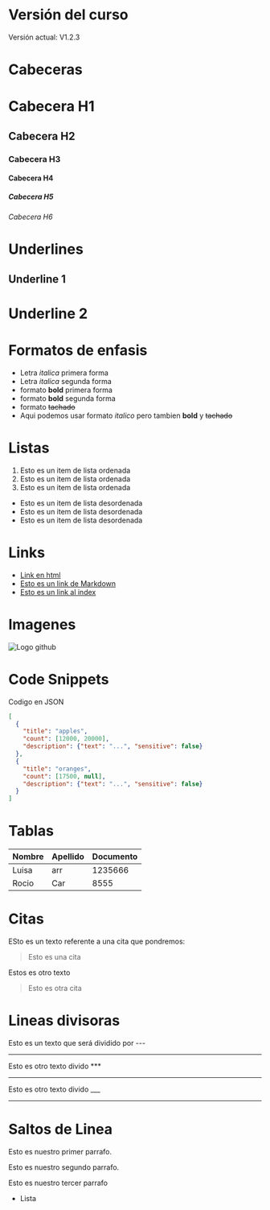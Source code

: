 # Versión del curso
Versión actual: V1.2.3

# Cabeceras
# Cabecera H1
## Cabecera H2 
### Cabecera H3
#### Cabecera H4 
##### Cabecera H5
###### Cabecera H6

# Underlines

Underline 1
--------------

Underline 2
============

Formatos de enfasis
===============

- Letra *italica* primera forma
- Letra _italica_ segunda forma
- formato **bold** primera forma
- formato __bold__ segunda forma
- formato ~~tachado~~ 
- Aqui podemos usar formato *italico* pero tambien **bold** y ~~tachado~~

Listas
===============
1. Esto es un item de lista ordenada
2. Esto es un item de lista ordenada
3. Esto es un item de lista ordenada
- Esto es un item de lista desordenada
- Esto es un item de lista desordenada
- Esto es un item de lista desordenada

Links
===============
- <a href="http://www.google.com">Link en html</a>
- [Esto es un link de Markdown](http://www.google.com")
- [Esto es un link al index](index.html)

Imagenes
===============
![Logo github](https://e7.pngegg.com/pngimages/914/758/png-clipart-github-social-media-computer-icons-logo-android-github-logo-computer-wallpaper.png)

# Code Snippets
Codigo en JSON
```JSON
[
  {
    "title": "apples",
    "count": [12000, 20000],
    "description": {"text": "...", "sensitive": false}
  },
  {
    "title": "oranges",
    "count": [17500, null],
    "description": {"text": "...", "sensitive": false}
  }
]
```
# Tablas
| Nombre | Apellido | Documento |
| ------ | -------- | --------- |
| Luisa | arr | 1235666 |
| Rocio | Car| 8555 |

# Citas

ESto es un texto referente a una cita que pondremos:
> Esto es una cita

Estos es otro texto
>Esto es otra cita

# Lineas divisoras

Esto es un texto que será dividido por ---

---
Esto es otro texto divido ***

***

Esto es otro texto divido ___

___


# Saltos de Linea
Esto es nuestro primer parrafo.

Esto es nuestro segundo parrafo.

Esto es nuestro tercer parrafo 
- Lista